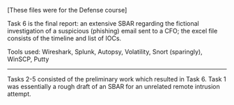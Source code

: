 [These files were for the Defense course]

Task 6 is the final report: an extensive SBAR regarding the fictional investigation of a suspicious (phishing) email sent to a CFO; the excel file consists of the timeline and list of IOCs. 

Tools used: Wireshark, Splunk, Autopsy, Volatility, Snort (sparingly), WinSCP, Putty

________________________________

Tasks 2-5 consisted of the preliminary work which resulted in Task 6. Task 1 was essentially a rough draft of an SBAR for an unrelated remote intrusion attempt.
